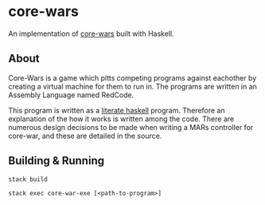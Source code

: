 # core-wars

An implementation of [core-wars](http://www.corewars.org/) built with Haskell.

## About

Core-Wars is a game which pitts competing programs against eachother by creating a virtual machine for them to run in.
The programs are written in an Assembly Language named RedCode.

This program is written as a [literate haskell](https://wiki.haskell.org/Literate_programming) program. Therefore an explanation of the how it works is written among the code.
There are numerous design decisions to be made when writing a MARs controller for core-war, and these are detailed in the source.

## Building & Running

`stack build`

`stack exec core-war-exe [<path-to-program>]`




